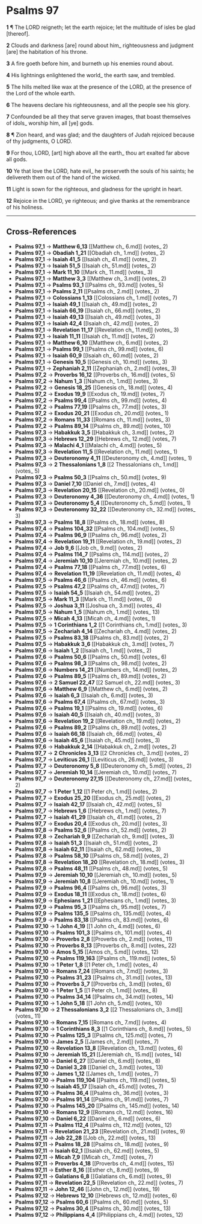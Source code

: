 # Psalms 97

**1** ¶ The LORD reigneth; let the earth rejoice; let the multitude of isles be glad [thereof].

**2** Clouds and darkness [are] round about him_ righteousness and judgment [are] the habitation of his throne.

**3** A fire goeth before him, and burneth up his enemies round about.

**4** His lightnings enlightened the world_ the earth saw, and trembled.

**5** The hills melted like wax at the presence of the LORD, at the presence of the Lord of the whole earth.

**6** The heavens declare his righteousness, and all the people see his glory.

**7** Confounded be all they that serve graven images, that boast themselves of idols_ worship him, all [ye] gods.

**8** ¶ Zion heard, and was glad; and the daughters of Judah rejoiced because of thy judgments, O LORD.

**9** For thou, LORD, [art] high above all the earth_ thou art exalted far above all gods.

**10** Ye that love the LORD, hate evil_ he preserveth the souls of his saints; he delivereth them out of the hand of the wicked.

**11** Light is sown for the righteous, and gladness for the upright in heart.

**12** Rejoice in the LORD, ye righteous; and give thanks at the remembrance of his holiness.

---

## Cross-References

- **Psalms 97_1** → **Matthew 6_13** [[Matthew ch_ 6.md]] (votes_ 2)
- **Psalms 97_1** → **Obadiah 1_21** [[Obadiah ch_ 1.md]] (votes_ 2)
- **Psalms 97_1** → **Isaiah 41_5** [[Isaiah ch_ 41.md]] (votes_ 2)
- **Psalms 97_1** → **Isaiah 51_5** [[Isaiah ch_ 51.md]] (votes_ 2)
- **Psalms 97_1** → **Mark 11_10** [[Mark ch_ 11.md]] (votes_ 3)
- **Psalms 97_1** → **Matthew 3_3** [[Matthew ch_ 3.md]] (votes_ 2)
- **Psalms 97_1** → **Psalms 93_1** [[Psalms ch_ 93.md]] (votes_ 5)
- **Psalms 97_1** → **Psalms 2_11** [[Psalms ch_ 2.md]] (votes_ 2)
- **Psalms 97_1** → **Colossians 1_13** [[Colossians ch_ 1.md]] (votes_ 7)
- **Psalms 97_1** → **Isaiah 49_1** [[Isaiah ch_ 49.md]] (votes_ 2)
- **Psalms 97_1** → **Isaiah 66_19** [[Isaiah ch_ 66.md]] (votes_ 2)
- **Psalms 97_1** → **Isaiah 49_13** [[Isaiah ch_ 49.md]] (votes_ 3)
- **Psalms 97_1** → **Isaiah 42_4** [[Isaiah ch_ 42.md]] (votes_ 2)
- **Psalms 97_1** → **Revelation 11_17** [[Revelation ch_ 11.md]] (votes_ 3)
- **Psalms 97_1** → **Isaiah 11_11** [[Isaiah ch_ 11.md]] (votes_ 2)
- **Psalms 97_1** → **Matthew 6_10** [[Matthew ch_ 6.md]] (votes_ 2)
- **Psalms 97_1** → **Psalms 99_1** [[Psalms ch_ 99.md]] (votes_ 6)
- **Psalms 97_1** → **Isaiah 60_9** [[Isaiah ch_ 60.md]] (votes_ 2)
- **Psalms 97_1** → **Genesis 10_5** [[Genesis ch_ 10.md]] (votes_ 3)
- **Psalms 97_1** → **Zephaniah 2_11** [[Zephaniah ch_ 2.md]] (votes_ 3)
- **Psalms 97_2** → **Proverbs 16_12** [[Proverbs ch_ 16.md]] (votes_ 5)
- **Psalms 97_2** → **Nahum 1_3** [[Nahum ch_ 1.md]] (votes_ 3)
- **Psalms 97_2** → **Genesis 18_25** [[Genesis ch_ 18.md]] (votes_ 4)
- **Psalms 97_2** → **Exodus 19_9** [[Exodus ch_ 19.md]] (votes_ 7)
- **Psalms 97_2** → **Psalms 99_4** [[Psalms ch_ 99.md]] (votes_ 4)
- **Psalms 97_2** → **Psalms 77_19** [[Psalms ch_ 77.md]] (votes_ 3)
- **Psalms 97_2** → **Exodus 20_21** [[Exodus ch_ 20.md]] (votes_ 1)
- **Psalms 97_2** → **Romans 11_33** [[Romans ch_ 11.md]] (votes_ 3)
- **Psalms 97_2** → **Psalms 89_14** [[Psalms ch_ 89.md]] (votes_ 10)
- **Psalms 97_3** → **Habakkuk 3_5** [[Habakkuk ch_ 3.md]] (votes_ 2)
- **Psalms 97_3** → **Hebrews 12_29** [[Hebrews ch_ 12.md]] (votes_ 7)
- **Psalms 97_3** → **Malachi 4_1** [[Malachi ch_ 4.md]] (votes_ 5)
- **Psalms 97_3** → **Revelation 11_5** [[Revelation ch_ 11.md]] (votes_ 1)
- **Psalms 97_3** → **Deuteronomy 4_11** [[Deuteronomy ch_ 4.md]] (votes_ 1)
- **Psalms 97_3** → **2 Thessalonians 1_8** [[2 Thessalonians ch_ 1.md]] (votes_ 5)
- **Psalms 97_3** → **Psalms 50_3** [[Psalms ch_ 50.md]] (votes_ 9)
- **Psalms 97_3** → **Daniel 7_10** [[Daniel ch_ 7.md]] (votes_ 4)
- **Psalms 97_3** → **Revelation 20_15** [[Revelation ch_ 20.md]] (votes_ 0)
- **Psalms 97_3** → **Deuteronomy 4_36** [[Deuteronomy ch_ 4.md]] (votes_ 1)
- **Psalms 97_3** → **Deuteronomy 5_4** [[Deuteronomy ch_ 5.md]] (votes_ 1)
- **Psalms 97_3** → **Deuteronomy 32_22** [[Deuteronomy ch_ 32.md]] (votes_ 3)
- **Psalms 97_3** → **Psalms 18_8** [[Psalms ch_ 18.md]] (votes_ 8)
- **Psalms 97_4** → **Psalms 104_32** [[Psalms ch_ 104.md]] (votes_ 5)
- **Psalms 97_4** → **Psalms 96_9** [[Psalms ch_ 96.md]] (votes_ 2)
- **Psalms 97_4** → **Revelation 19_11** [[Revelation ch_ 19.md]] (votes_ 2)
- **Psalms 97_4** → **Job 9_6** [[Job ch_ 9.md]] (votes_ 2)
- **Psalms 97_4** → **Psalms 114_7** [[Psalms ch_ 114.md]] (votes_ 2)
- **Psalms 97_4** → **Jeremiah 10_10** [[Jeremiah ch_ 10.md]] (votes_ 2)
- **Psalms 97_4** → **Psalms 77_18** [[Psalms ch_ 77.md]] (votes_ 6)
- **Psalms 97_4** → **Revelation 11_19** [[Revelation ch_ 11.md]] (votes_ 4)
- **Psalms 97_5** → **Psalms 46_6** [[Psalms ch_ 46.md]] (votes_ 6)
- **Psalms 97_5** → **Psalms 47_2** [[Psalms ch_ 47.md]] (votes_ 7)
- **Psalms 97_5** → **Isaiah 54_5** [[Isaiah ch_ 54.md]] (votes_ 2)
- **Psalms 97_5** → **Mark 11_3** [[Mark ch_ 11.md]] (votes_ 0)
- **Psalms 97_5** → **Joshua 3_11** [[Joshua ch_ 3.md]] (votes_ 4)
- **Psalms 97_5** → **Nahum 1_5** [[Nahum ch_ 1.md]] (votes_ 13)
- **Psalms 97_5** → **Micah 4_13** [[Micah ch_ 4.md]] (votes_ 1)
- **Psalms 97_5** → **1 Corinthians 1_2** [[1 Corinthians ch_ 1.md]] (votes_ 3)
- **Psalms 97_5** → **Zechariah 4_14** [[Zechariah ch_ 4.md]] (votes_ 2)
- **Psalms 97_5** → **Psalms 83_18** [[Psalms ch_ 83.md]] (votes_ 2)
- **Psalms 97_5** → **Habakkuk 3_6** [[Habakkuk ch_ 3.md]] (votes_ 7)
- **Psalms 97_6** → **Isaiah 1_2** [[Isaiah ch_ 1.md]] (votes_ 2)
- **Psalms 97_6** → **Psalms 50_6** [[Psalms ch_ 50.md]] (votes_ 6)
- **Psalms 97_6** → **Psalms 98_3** [[Psalms ch_ 98.md]] (votes_ 2)
- **Psalms 97_6** → **Numbers 14_21** [[Numbers ch_ 14.md]] (votes_ 2)
- **Psalms 97_6** → **Psalms 89_5** [[Psalms ch_ 89.md]] (votes_ 2)
- **Psalms 97_6** → **2 Samuel 22_47** [[2 Samuel ch_ 22.md]] (votes_ 3)
- **Psalms 97_6** → **Matthew 6_9** [[Matthew ch_ 6.md]] (votes_ 2)
- **Psalms 97_6** → **Isaiah 6_3** [[Isaiah ch_ 6.md]] (votes_ 3)
- **Psalms 97_6** → **Psalms 67_4** [[Psalms ch_ 67.md]] (votes_ 3)
- **Psalms 97_6** → **Psalms 19_1** [[Psalms ch_ 19.md]] (votes_ 6)
- **Psalms 97_6** → **Isaiah 40_5** [[Isaiah ch_ 40.md]] (votes_ 3)
- **Psalms 97_6** → **Revelation 19_2** [[Revelation ch_ 19.md]] (votes_ 2)
- **Psalms 97_6** → **Psalms 89_2** [[Psalms ch_ 89.md]] (votes_ 2)
- **Psalms 97_6** → **Isaiah 66_18** [[Isaiah ch_ 66.md]] (votes_ 4)
- **Psalms 97_6** → **Isaiah 45_6** [[Isaiah ch_ 45.md]] (votes_ 3)
- **Psalms 97_6** → **Habakkuk 2_14** [[Habakkuk ch_ 2.md]] (votes_ 2)
- **Psalms 97_7** → **2 Chronicles 3_13** [[2 Chronicles ch_ 3.md]] (votes_ 2)
- **Psalms 97_7** → **Leviticus 26_1** [[Leviticus ch_ 26.md]] (votes_ 3)
- **Psalms 97_7** → **Deuteronomy 5_8** [[Deuteronomy ch_ 5.md]] (votes_ 2)
- **Psalms 97_7** → **Jeremiah 10_14** [[Jeremiah ch_ 10.md]] (votes_ 7)
- **Psalms 97_7** → **Deuteronomy 27_15** [[Deuteronomy ch_ 27.md]] (votes_ 2)
- **Psalms 97_7** → **1 Peter 1_12** [[1 Peter ch_ 1.md]] (votes_ 2)
- **Psalms 97_7** → **Exodus 25_20** [[Exodus ch_ 25.md]] (votes_ 2)
- **Psalms 97_7** → **Isaiah 42_17** [[Isaiah ch_ 42.md]] (votes_ 5)
- **Psalms 97_7** → **Hebrews 1_6** [[Hebrews ch_ 1.md]] (votes_ 7)
- **Psalms 97_7** → **Isaiah 41_29** [[Isaiah ch_ 41.md]] (votes_ 2)
- **Psalms 97_7** → **Exodus 20_4** [[Exodus ch_ 20.md]] (votes_ 3)
- **Psalms 97_8** → **Psalms 52_6** [[Psalms ch_ 52.md]] (votes_ 2)
- **Psalms 97_8** → **Zechariah 9_9** [[Zechariah ch_ 9.md]] (votes_ 3)
- **Psalms 97_8** → **Isaiah 51_3** [[Isaiah ch_ 51.md]] (votes_ 2)
- **Psalms 97_8** → **Isaiah 62_11** [[Isaiah ch_ 62.md]] (votes_ 3)
- **Psalms 97_8** → **Psalms 58_10** [[Psalms ch_ 58.md]] (votes_ 2)
- **Psalms 97_8** → **Revelation 18_20** [[Revelation ch_ 18.md]] (votes_ 3)
- **Psalms 97_8** → **Psalms 48_11** [[Psalms ch_ 48.md]] (votes_ 5)
- **Psalms 97_9** → **Jeremiah 10_10** [[Jeremiah ch_ 10.md]] (votes_ 5)
- **Psalms 97_9** → **Jeremiah 10_8** [[Jeremiah ch_ 10.md]] (votes_ 1)
- **Psalms 97_9** → **Psalms 96_4** [[Psalms ch_ 96.md]] (votes_ 3)
- **Psalms 97_9** → **Exodus 18_11** [[Exodus ch_ 18.md]] (votes_ 6)
- **Psalms 97_9** → **Ephesians 1_21** [[Ephesians ch_ 1.md]] (votes_ 3)
- **Psalms 97_9** → **Psalms 95_3** [[Psalms ch_ 95.md]] (votes_ 7)
- **Psalms 97_9** → **Psalms 135_5** [[Psalms ch_ 135.md]] (votes_ 4)
- **Psalms 97_9** → **Psalms 83_18** [[Psalms ch_ 83.md]] (votes_ 6)
- **Psalms 97_10** → **1 John 4_19** [[1 John ch_ 4.md]] (votes_ 6)
- **Psalms 97_10** → **Psalms 101_3** [[Psalms ch_ 101.md]] (votes_ 4)
- **Psalms 97_10** → **Proverbs 2_8** [[Proverbs ch_ 2.md]] (votes_ 11)
- **Psalms 97_10** → **Proverbs 8_13** [[Proverbs ch_ 8.md]] (votes_ 22)
- **Psalms 97_10** → **Amos 5_15** [[Amos ch_ 5.md]] (votes_ 12)
- **Psalms 97_10** → **Psalms 119_163** [[Psalms ch_ 119.md]] (votes_ 5)
- **Psalms 97_10** → **1 Peter 1_8** [[1 Peter ch_ 1.md]] (votes_ 4)
- **Psalms 97_10** → **Romans 7_24** [[Romans ch_ 7.md]] (votes_ 3)
- **Psalms 97_10** → **Psalms 31_23** [[Psalms ch_ 31.md]] (votes_ 13)
- **Psalms 97_10** → **Proverbs 3_7** [[Proverbs ch_ 3.md]] (votes_ 6)
- **Psalms 97_10** → **1 Peter 1_5** [[1 Peter ch_ 1.md]] (votes_ 8)
- **Psalms 97_10** → **Psalms 34_14** [[Psalms ch_ 34.md]] (votes_ 14)
- **Psalms 97_10** → **1 John 5_18** [[1 John ch_ 5.md]] (votes_ 10)
- **Psalms 97_10** → **2 Thessalonians 3_2** [[2 Thessalonians ch_ 3.md]] (votes_ 11)
- **Psalms 97_10** → **Romans 7_15** [[Romans ch_ 7.md]] (votes_ 4)
- **Psalms 97_10** → **1 Corinthians 8_3** [[1 Corinthians ch_ 8.md]] (votes_ 5)
- **Psalms 97_10** → **Psalms 125_3** [[Psalms ch_ 125.md]] (votes_ 7)
- **Psalms 97_10** → **James 2_5** [[James ch_ 2.md]] (votes_ 7)
- **Psalms 97_10** → **Revelation 13_8** [[Revelation ch_ 13.md]] (votes_ 6)
- **Psalms 97_10** → **Jeremiah 15_21** [[Jeremiah ch_ 15.md]] (votes_ 14)
- **Psalms 97_10** → **Daniel 6_27** [[Daniel ch_ 6.md]] (votes_ 8)
- **Psalms 97_10** → **Daniel 3_28** [[Daniel ch_ 3.md]] (votes_ 13)
- **Psalms 97_10** → **James 1_12** [[James ch_ 1.md]] (votes_ 7)
- **Psalms 97_10** → **Psalms 119_104** [[Psalms ch_ 119.md]] (votes_ 5)
- **Psalms 97_10** → **Isaiah 45_17** [[Isaiah ch_ 45.md]] (votes_ 7)
- **Psalms 97_10** → **Psalms 36_4** [[Psalms ch_ 36.md]] (votes_ 3)
- **Psalms 97_10** → **Psalms 91_14** [[Psalms ch_ 91.md]] (votes_ 7)
- **Psalms 97_10** → **Psalms 145_20** [[Psalms ch_ 145.md]] (votes_ 14)
- **Psalms 97_10** → **Romans 12_9** [[Romans ch_ 12.md]] (votes_ 16)
- **Psalms 97_10** → **Daniel 6_22** [[Daniel ch_ 6.md]] (votes_ 6)
- **Psalms 97_11** → **Psalms 112_4** [[Psalms ch_ 112.md]] (votes_ 12)
- **Psalms 97_11** → **Revelation 21_23** [[Revelation ch_ 21.md]] (votes_ 9)
- **Psalms 97_11** → **Job 22_28** [[Job ch_ 22.md]] (votes_ 13)
- **Psalms 97_11** → **Psalms 18_28** [[Psalms ch_ 18.md]] (votes_ 9)
- **Psalms 97_11** → **Isaiah 62_1** [[Isaiah ch_ 62.md]] (votes_ 5)
- **Psalms 97_11** → **Micah 7_9** [[Micah ch_ 7.md]] (votes_ 7)
- **Psalms 97_11** → **Proverbs 4_18** [[Proverbs ch_ 4.md]] (votes_ 15)
- **Psalms 97_11** → **Esther 8_16** [[Esther ch_ 8.md]] (votes_ 9)
- **Psalms 97_11** → **Galatians 6_8** [[Galatians ch_ 6.md]] (votes_ 9)
- **Psalms 97_11** → **Revelation 22_5** [[Revelation ch_ 22.md]] (votes_ 7)
- **Psalms 97_11** → **John 12_46** [[John ch_ 12.md]] (votes_ 19)
- **Psalms 97_12** → **Hebrews 12_10** [[Hebrews ch_ 12.md]] (votes_ 6)
- **Psalms 97_12** → **Psalms 60_6** [[Psalms ch_ 60.md]] (votes_ 5)
- **Psalms 97_12** → **Psalms 30_4** [[Psalms ch_ 30.md]] (votes_ 13)
- **Psalms 97_12** → **Philippians 4_4** [[Philippians ch_ 4.md]] (votes_ 12)
